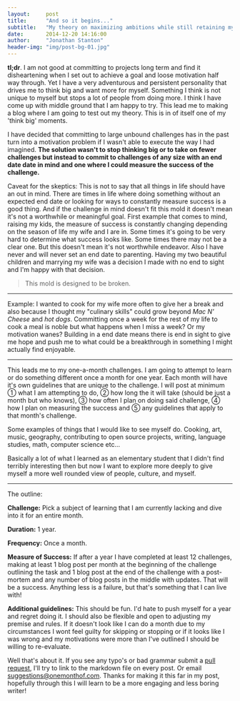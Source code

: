 ```yaml
---
layout:     post
title:      "And so it begins..."
subtitle:   "My theory on maximizing ambitions while still retaining my sanity."
date:       2014-12-20 14:16:00
author:     "Jonathan Stanton"
header-img: "img/post-bg-01.jpg"
---
```


<p><strong>tl;dr</strong>. I am not good at committing to projects long term and
find it disheartening when I set out to achieve a goal and loose motivation half
way through. Yet I have a very adventurous and persistent personality that
drives me to think big and want more for myself. Something I think is not unique
to myself but stops a lot of people from doing more. I think I have come up with
middle ground that I am happy to try. This lead me to making a blog where I am
going to test out my theory. This is in of itself one of my 'think big' moments.

<p>I have decided that committing to large unbound challenges has in the past
turn into a motivation problem if I wasn't able to execute the way I had
imagined. <strong>The solution wasn't to stop thinking big or to take on fewer
challenges but instead to commit to challenges of any size with an end date date
in mind and one where I could measure the success of the challenge.</strong>

<p>Caveat for the skeptics: This is not to say that all things in life should
have an out in mind. There are times in life where doing something without an
expected end date or looking for ways to constantly measure success is a good
thing. And if the challenge in mind doesn't fit this mold it doesn't mean it's
not a worthwhile or meaningful goal. First example that comes to mind, raising
my kids, the measure of success is constantly changing depending on the season
of life my wife and I are in. Some times it's going to be very hard to determine
what success looks like. Some times there may not be a clear one. But this
doesn't mean it's not worthwhile endeavor. Also I have never and will never set
an end date to parenting. Having my two beautiful children and marrying my wife
was a decision I made with no end to sight and I'm happy with that decision.

<blockquote>This mold is designed to be broken.</blockquote>

<hr>

<p>Example: I wanted to cook for my wife more often to give her a break and also
because I thought my "culinary skills" could grow beyond <i>Mac N' Cheese</i>
and <i>hot dogs</i>. Committing once a week for the rest of my life to cook a meal
is noble but what happens when I miss a week? Or my motivation wanes? Building
in a end date means there is end in sight to give me hope and push me to what
could be a breakthrough in something I might actually find enjoyable.

<hr>

<p>This leads me to my one-a-month challenges. I am going to attempt to learn or
do something different once a month for one year. Each month will have it's own
guidelines that are unique to the challenge. I will post at minimum ① what I am
attempting to do, ② how long the it will take (should be just a month but who
knows), ③ how often I plan on doing said challenge, ④ how I plan on measuring
the success and ⑤ any guidelines that apply to that month's challenge.

<p>Some examples of things that I would like to see myself do. Cooking, art,
music, geography, contributing to open source projects, writing, language
studies, math, computer science etc...

<p>Basically a lot of what I learned as an elementary student that I didn't find
terribly interesting then but now I want to explore more deeply to give myself a
more well rounded view of people, culture, and myself.

<hr>

<p>The outline:

<p><strong>Challenge:</strong> Pick a subject of learning that I am currently
lacking and dive into it for an entire month.
<p><strong>Duration:</strong> 1 year.
<p><strong>Frequency:</strong> Once a month.
<p><strong>Measure of Success:</strong> If after a year I have completed at
least 12 challenges, making at least 1 blog post per month at the beginning of
the challenge outlining the task and 1 blog post at the end of the challenge
with a post-mortem and any number of blog posts in the middle with updates. That
will be a success. Anything less is a failure, but that's something that I can
live with!
<p><strong>Additional guidelines:</strong> This should be fun. I'd hate to push
myself for a year and regret doing it. I should also be flexible and open to
adjusting my premise and rules. If it doesn't look like I can do a month due to
my circumstances I wont feel guilty for skipping or stopping or if it looks like
I was wrong and my motivations were more than I've outlined I should be willing
to re-evaluate.

<p>Well that's about it. If you see any typo's or bad grammar submit a
<a href="https://github.com/onemonthof/onemonthof.github.io/pulls">pull
request</a>, I'll try to link to the markdown file on every post. Or email
<a href="mailto:suggestions@onemonthof.com">suggestions@onemonthof.com</a>.
Thanks for making it this far in my post, hopefully through this I will learn to
be a more engaging and less boring writer!



